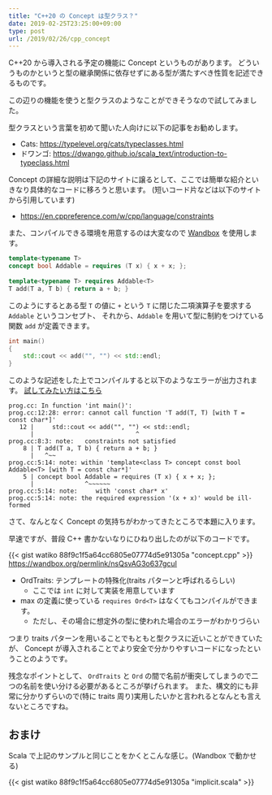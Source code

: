 ```yaml
---
title: "C++20 の Concept は型クラス？"
date: 2019-02-25T23:25:00+09:00
type: post
url: /2019/02/26/cpp_concept
---
```


C++20 から導入される予定の機能に Concept というものがあります。
どういうものかというと型の継承関係に依存せずにある型が満たすべき性質を記述できるものです。

この辺りの機能を使うと型クラスのようなことができそうなので試してみました。

型クラスという言葉を初めて聞いた人向けに以下の記事をお勧めします。

- Cats: https://typelevel.org/cats/typeclasses.html
- ドワンゴ: https://dwango.github.io/scala_text/introduction-to-typeclass.html

<!--more-->

Concept の詳細な説明は下記のサイトに譲るとして、ここでは簡単な紹介といきなり具体的なコードに移ろうと思います。
(短いコード片などは以下のサイトから引用しています)

- https://en.cppreference.com/w/cpp/language/constraints

また、コンパイルできる環境を用意するのは大変なので [Wandbox](https://wandbox.org/) を使用します。

```cpp
template<typename T>
concept bool Addable = requires (T x) { x + x; };
 
template<typename T> requires Addable<T>
T add(T a, T b) { return a + b; }
```

このようにするとある型 `T` の値に `+` という `T` に閉じた二項演算子を要求する `Addable` というコンセプト、
それから、`Addable` を用いて型に制約をつけている関数 `add` が定義できます。

```cpp
int main()
{
    std::cout << add("", "") << std::endl;
}
```

このような記述をした上でコンパイルすると以下のようなエラーが出力されます。
[試してみたい方はこちら](https://wandbox.org/permlink/nsQsvAG3o637gcuI)

```
prog.cc: In function 'int main()':
prog.cc:12:28: error: cannot call function 'T add(T, T) [with T = const char*]'
   12 |     std::cout << add("", "") << std::endl;
      |                            ^
prog.cc:8:3: note:   constraints not satisfied
    8 | T add(T a, T b) { return a + b; }
      |   ^~~
prog.cc:5:14: note: within 'template<class T> concept const bool Addable<T> [with T = const char*]'
    5 | concept bool Addable = requires (T x) { x + x; };
      |              ^~~~~~~
prog.cc:5:14: note:     with 'const char* x'
prog.cc:5:14: note: the required expression '(x + x)' would be ill-formed
```

さて、なんとなく Concept の気持ちがわかってきたところで本題に入ります。

早速ですが、普段 C++ 書かないなりにひねり出したのが以下のコードです。

{{< gist watiko 88f9c1f5a64cc6805e07774d5e91305a "concept.cpp" >}}
https://wandbox.org/permlink/nsQsvAG3o637gcuI

- OrdTraits: テンプレートの特殊化(traits パターンと呼ばれるらしい)
  - ここでは `int` に対して実装を用意しています
- max の定義に使っている `requires Ord<T>` はなくてもコンパイルができます。
  - ただし、その場合に想定外の型に使われた場合のエラーがわかりづらい

つまり traits パターンを用いることでもともと型クラスに近いことができていたが、
Concept が導入されることでより安全で分かりやすいコードになったということのようです。

残念なポイントとして、 `OrdTraits` と `Ord` の間で名前が衝突してしまうので二つの名前を使い分ける必要があるところが挙げられます。
また、構文的にも非常に分かりずらいので(特に traits 周り)実用したいかと言われるとなんとも言えないところですね。

## おまけ

Scala で上記のサンプルと同じことをかくとこんな感じ。(Wandbox で動かせる)

{{< gist watiko 88f9c1f5a64cc6805e07774d5e91305a "implicit.scala" >}}
